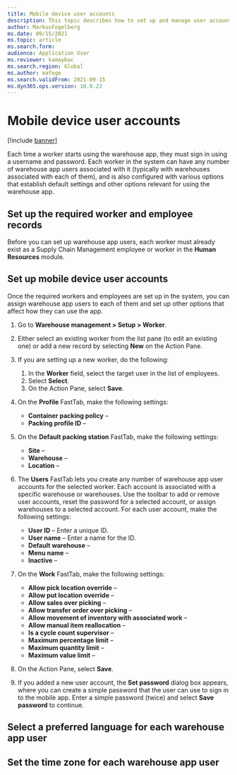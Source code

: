 ```yaml
---
title: Mobile device user accounts
description: This topic describes how to set up and manage user accounts that enable workers to sign in and use the warehouse app.
author: MarkusFogelberg
ms.date: 09/15/2021
ms.topic: article
ms.search.form:
audience: Application User
ms.reviewer: kamaybac
ms.search.region: Global
ms.author: mafoge
ms.search.validFrom: 2021-09-15
ms.dyn365.ops.version: 10.0.22
---
```


# Mobile device user accounts

[!include [banner](../includes/banner.md)]

Each time a worker starts using the warehouse app, they must sign in using a username and password. Each worker in the system can have any number of warehouse app users associated with it (typically with warehouses associated with each of them), and is also configured with various options that establish default settings and other options relevant for using the warehouse app.

## Set up the required worker and employee records

Before you can set up warehouse app users, each worker must already exist as a Supply Chain Management employee or worker in the **Human Resources** module. <!-- KFM: Add links for more info and instructions. I can help find these... -->

## Set up mobile device user accounts

Once the required workers and employees are set up in the system, you can assign warehouse app users to each of them and set up other options that affect how they can use the app.

1. Go to **Warehouse management \> Setup \> Worker**.
1. Either select an existing worker from the list pane (to edit an existing one) or add a new record by selecting **New** on the Action Pane.
1. If you are setting up a new worker, do the following:
    1. In the **Worker** field, select the target user in the list of employees.
    1. Select **Select**.
    1. On the Action Pane, select **Save**.

1. On the **Profile** FastTab, make the following settings:
    - **Container packing policy** – <!-- KFM: Description needed. -->
    - **Packing profile ID** – <!-- KFM: Description needed. -->

1. On the **Default packing station** FastTab, make the following settings:
    - **Site** – <!-- KFM: Description needed. -->
    - **Warehouse** – <!-- KFM: Description needed. -->
    - **Location** – <!-- KFM: Description needed. -->

1. The **Users** FastTab lets you create any number of warehouse app user accounts for the selected worker. Each account is associated with a specific warehouse or warehouses. Use the toolbar to add or remove user accounts, reset the password for a selected account, or assign warehouses to a selected account. For each user account, make the following settings:

    - **User ID** – Enter a unique ID.
    - **User name** – Enter a name for the ID.
    - **Default warehouse** – <!-- KFM: Description needed. Also describe the **Warehouses** toolbar option and how those settings relate to this one (I think they let you associated more than one warehouse with the same account) -->
    - **Menu name** – <!-- KFM: Description needed. -->
    - **Inactive** – <!-- KFM: Description needed. -->

1. On the **Work** FastTab, make the following settings:

    - **Allow pick location override** – <!-- KFM: Description needed. -->
    - **Allow put location override** – <!-- KFM: Description needed. -->
    - **Allow sales over picking** – <!-- KFM: Description needed. -->
    - **Allow transfer order over picking** – <!-- KFM: Description needed. -->
    - **Allow movement of inventory with associated work** – <!-- KFM: Description needed. -->
    - **Allow manual item reallocation** – <!-- KFM: Description needed. -->
    - **Is a cycle count supervisor** – <!-- KFM: Description needed. -->
    - **Maximum percentage limit** – <!-- KFM: Description needed. -->
    - **Maximum quantity limit** – <!-- KFM: Description needed. -->
    - **Maximum value limit** – <!-- KFM: Description needed. -->

1. On the Action Pane, select **Save**.
1. If you added a new user account, the **Set password** dialog box appears, where you can create a simple password that the user can use to sign in to the mobile app. Enter a simple password (twice) and select **Save password** to continue.

## Select a preferred language for each warehouse app user

<!-- KFM: Description needed. -->

## Set the time zone for each warehouse app user

<!-- KFM: Description needed. -->